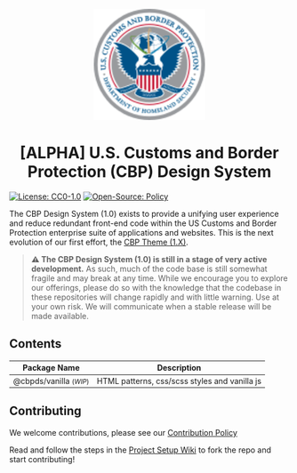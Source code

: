 <p align="center">
  <img src="packages/vanilla/assets/images/CBP_SEAL.svg" height="200" width="200" />
</p>

<h1 align="center">[ALPHA] U.S. Customs and Border Protection (CBP) Design System</h1>

[![License: CC0-1.0](https://img.shields.io/badge/License-CC0_1.0-lightgrey.svg)](/LICENSE)
[![Open-Source: Policy](https://img.shields.io/badge/Open--Source-Policy-f39f37)](https://github.com/US-CBP/open-source-policy/blob/master/policy.md)

The CBP Design System (1.0) exists to provide a unifying user experience and reduce redundant front-end code within the US Customs and Border Protection enterprise suite of applications and websites. This is the next evolution of our first effort, the [CBP Theme (1.X)](https://us-cbp.github.io/cbp-style-guide).

> **⚠️ The CBP Design System (1.0) is still in a stage of very active development.** As such, much of the code base is still somewhat fragile and may break at any time. While we encourage you to explore our offerings, please do so with the knowledge that the codebase in these repositories will change rapidly and with little warning. Use at your own risk. We will communicate when a stable release will be made available.

## Contents

| Package Name                          | Description                                   |
|---------------------------------------|-----------------------------------------------|
| @cbpds/vanilla <small>(_WIP_)</small> | HTML patterns, css/scss styles and vanilla js |

## Contributing

We welcome contributions, please see our [Contribution Policy](https://github.com/US-CBP/open-source-policy/blob/master/CONTRIBUTING.md)

Read and follow the steps in the [Project Setup Wiki](https://github.com/US-CBP/design-system/wiki/Project-Setup) to fork the repo and start contributing!